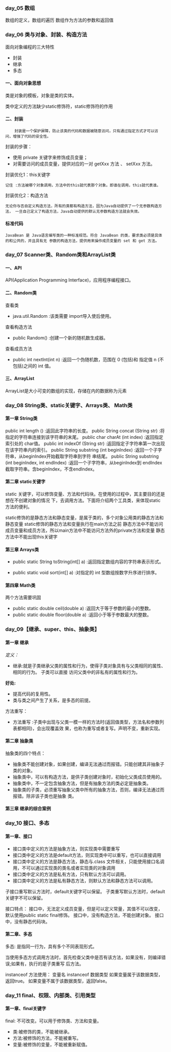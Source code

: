 ### day_05 数组
数组的定义，数组的遍历
数组作为方法的参数和返回值

### day_06 类与对象、封装、构造方法
面向对象编程的三大特性
* 封装
* 继承
* 多态
#### 一、面向对象思想
类是对象的模板，对象是类的实体。

类中定义的方法缺少static修饰符，static修饰符的作用

#### 二、封装
        封装是一个保护屏障，防止该类的代码和数据被随意访问，只有通过指定方式才可以访问，增强了代码的安全性。
封装的步骤：
- 使用 private 关键字来修饰成员变量；
- 对需要访问的成员变量，提供对应的一对 getXxx 方法 、 setXxx 方法。

封装优化1：this关键字

    记住 :方法被哪个对象调用，方法中的this就代表那个对象。即谁在调用，this就代表谁。

封装优化2：构造方法

    无论你与否自定义构造方法，所有的类都有构造方法，因为Java自动提供了一个无参数构造方法， 一旦自己定义了构造方法，Java自动提供的默认无参数构造方法就会失效。
#### 标准代码
    JavaBean 是 Java语言编写类的一种标准规范。符合 JavaBean 的类，要求类必须是具体的和公共的，并且具有无 参数的构造方法，提供用来操作成员变量的 set 和 get 方法。
    
### day_07 Scanner类、Random类和ArrayList类

#### 一、API
API(Application Programming Interface)，应用程序编程接口。

#### 二、Random类
查看类
- java.util.Random :该类需要 import导入使后使用。

查看构造方法
- public Random() :创建一个新的随机数生成器。

查看成员方法
- public int nextInt(int n) :返回一个伪随机数，范围在 0 (包括)和 指定值 n (不包括)之间的
int 值。

#### 三、ArrayList
ArrayList是大小可变的数组的实现，存储在内的数据称为元素

### day_08 String类、static关键字、Arrays类、 Math类

#### 第一章 String类
public int length () :返回此字符串的长度。
public String concat (String str) :将指定的字符串连接到该字符串的末尾。
public char charAt (int index) :返回指定索引处的 char值。
public int indexOf (String str) :返回指定子字符串第一次出现在该字符串内的索引。
public String substring (int beginIndex) :返回一个子字符串，从beginIndex开始截取字符串到字符
串结尾。
public String substring (int beginIndex, int endIndex) :返回一个子字符串，从beginIndex到
endIndex截取字符串。含beginIndex，不含endIndex。

#### 第二章 static关键字
static 关键字，可以修饰变量、方法和代码块。在使用的过程中，其主要目的还是想在不创建对象的情况
下，去调用方法。下面将介绍两个工具类，来体现static 方法的便利。

static修饰的是静态方法和静态变量，是属于类的，多个对象公用类的静态方法和静态变量
static修饰的静态方法和变量执行在main方法之前
静态方法中不能访问成员变量和成员方法，所以main方法中不能访问方法外的private方法和变量
静态方法中不能出现this关键字

#### 第三章 Arrays类 
- public static String toString(int[] a) :返回指定数组内容的字符串表示形式。

-  public static void sort(int[] a) :对指定的 int 型数组按数字升序进行排序。


#### 第四章 Math类
两个方法需要巩固
- public static double ceil(double a) :返回大于等于参数的最小的整数。
- public static double floor(double a) :返回小于等于参数最大的整数。

### day_09【继承、super、this、抽象类】
#### 第一章 继承
*定义：*
- 继承:就是子类继承父类的属性和行为，使得子类对象具有与父类相同的属性、相同的行为。
子类可以直接 访问父类中的非私有的属性和行为。

**好处:**
- 提高代码的复用性。
- 类与类之间产生了关系，是多态的前提。

方法重写：
- 方法重写 :子类中出现与父类一模一样的方法时(返回值类型，方法名和参数列表都相同)，会出现覆盖效 果，也称为重写或者复写。声明不变，重新实现。

#### 第二章 抽象类
抽象类的四个特点：
- 抽象类不能创建对象，如果创建，编译无法通过而报错。只能创建其非抽象子类的对象。
- 抽象类中，可以有构造方法，是供子类创建对象时，初始化父类成员使用的。
- 抽象类中，不一定包含抽象方法，但是有抽象方法的类必定是抽象类。
- 抽象类的子类，必须重写抽象父类中所有的抽象方法，否则，编译无法通过而报错。除非该子类也是抽象 类。

#### 第三章 继承的综合案例

### day_10 接口、多态

#### 第一章、接口
- 接口类中定义的方法是抽象方法，则实现类中需要重写
- 接口类中定义的方法是default方法，则实现类中可以重写，也可以直接调用
- 接口类中定义的方法是静态方法，静态与.class 文件相关，只能使用接口名调用，不可以通过实现类的类名或者实现类的对象调用
- 接口类中定义的方法是私有方法，只有默认方法可以调用。
- 接口类中定义的方法是私有静态方法，则默认方法和静态方法可以调用。

子接口重写默认方法时，default关键字可以保留。 子类重写默认方法时，default关键字不可以保留。

接口特点：
接口中，无法定义成员变量，但是可以定义常量，其值不可以改变，默认使用public static final修饰。 
接口中，没有构造方法，不能创建对象。
接口中，没有静态代码块。

#### 第二章、多态
多态: 是指同一行为，具有多个不同表现形式。

当使用多态方式调用方法时，首先检查父类中是否有该方法，如果没有，则编译错误;如果有，执行的是子类重写 后方法。

instanceof 方法使用：
 变量名 instanceof 数据类型 
 如果变量属于该数据类型，返回true。 
 如果变量不属于该数据类型，返回false。

### day_11 final、权限、内部类、引用类型
#### 第一章、final关键字

final: 不可改变。可以用于修饰类、方法和变量。
- 类:被修饰的类，不能被继承。 
- 方法:被修饰的方法，不能被重写。 
- 变量:被修饰的变量，不能被重新赋值。














